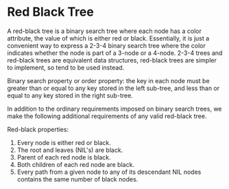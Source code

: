 # Red Black Tree

A red-black tree is a binary search tree where each node has a color attribute, the value of which is either red or black. Essentially, it is just a convenient way to express a 2-3-4 binary search tree where the color indicates whether the node is part of a 3-node or a 4-node. 2-3-4 trees and red-black trees are equivalent data structures, red-black trees are simpler to implement, so tend to be used instead.

Binary search property or order property: the key in each node must be greater than or equal to any key stored in the left sub-tree, and less than or equal to any key stored in the right sub-tree.

In addition to the ordinary requirements imposed on binary search trees, we make the following additional requirements of any valid red-black tree.

Red-black properties:

1. Every node is either red or black.
2. The root and leaves (NIL's) are black.
3. Parent of each red node is black.
4. Both children of each red node are black.
5. Every path from a given node to any of its descendant NIL nodes contains the same number of black nodes.
